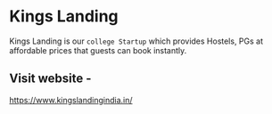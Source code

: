 # Kings Landing
  Kings Landing is our `college Startup` which provides Hostels, PGs at affordable prices that guests can book instantly.
## Visit website -
   https://www.kingslandingindia.in/